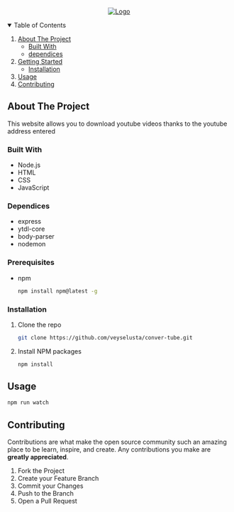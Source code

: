 <!-- PROJECT LOGO -->
<br />
<p align="center">
    <a href ='https://covertube.herokuapp.com'>
	<img src="image.png" alt="Logo">
    </a>
    
</p>

<!-- TABLE OF CONTENTS -->
<details open="open">
  <summary>Table of Contents</summary>
  <ol>
    <li>
      <a href="#about-the-project">About The Project</a>
      <ul>
        <li><a href="#built-with">Built With</a></li>
	<li><a href="#dependices">dependices</a>
      </ul>
    </li>
    <li>
      <a href="#getting-started">Getting Started</a>
      <ul>
        <li><a href="#installation">Installation</a></li>
      </ul>
    </li>
    <li><a href="#usage">Usage</a></li>
    <li><a href="#contributing">Contributing</a></li>
  </ol>
</details>

<!-- ABOUT THE PROJECT -->
## About The Project

This website allows you to download youtube videos thanks to the youtube address entered

### Built With
* Node.js
* HTML
* CSS
* JavaScript

### Dependices
* express
* ytdl-core
* body-parser
* nodemon


### Prerequisites
* npm
  ```sh
  npm install npm@latest -g
  ```

### Installation


1. Clone the repo
   ```sh
   git clone https://github.com/veyselusta/conver-tube.git
   ```
2. Install NPM packages
   ```sh
   npm install
   ```

<!-- USAGE EXAMPLES -->
## Usage

   ```sh
   npm run watch
   ```


<!-- CONTRIBUTING -->
## Contributing

Contributions are what make the open source community such an amazing place to be learn, inspire, and create. Any contributions you make are **greatly appreciated**.

1. Fork the Project
2. Create your Feature Branch 
3. Commit your Changes 
4. Push to the Branch
5. Open a Pull Request










